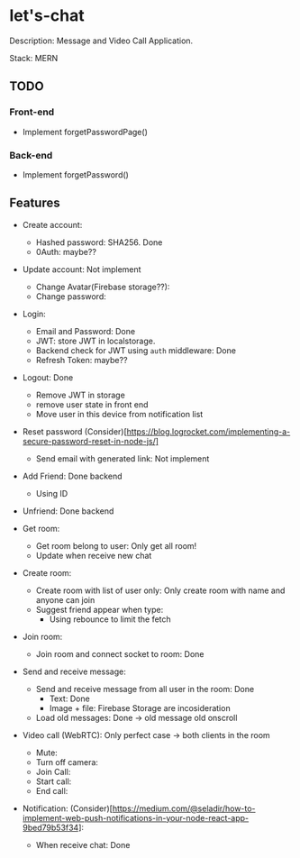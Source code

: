 # let's-chat

Description: Message and Video Call Application.

Stack: MERN

## TODO

### Front-end

- Implement forgetPasswordPage()

### Back-end

- Implement forgetPassword()

## Features

- Create account:

  - Hashed password: SHA256. Done
  - 0Auth: maybe??

- Update account: Not implement

  - Change Avatar(Firebase storage??):
  - Change password:

- Login:

  - Email and Password: Done
  - JWT: store JWT in localstorage.
  - Backend check for JWT using `auth` middleware: Done
  - Refresh Token: maybe??

- Logout: Done

  - Remove JWT in storage
  - remove user state in front end
  - Move user in this device from notification list

- Reset password (Consider)[https://blog.logrocket.com/implementing-a-secure-password-reset-in-node-js/]

  - Send email with generated link: Not implement

- Add Friend: Done backend

  - Using ID

- Unfriend: Done backend

- Get room:

  - Get room belong to user: Only get all room!
  - Update when receive new chat

- Create room:

  - Create room with list of user only: Only create room with name and anyone can join
  - Suggest friend appear when type:
    - Using rebounce to limit the fetch

- Join room:

  - Join room and connect socket to room: Done

- Send and receive message:

  - Send and receive message from all user in the room: Done
    - Text: Done
    - Image + file: Firebase Storage are incosideration
  - Load old messages: Done -> old message old onscroll

- Video call (WebRTC): Only perfect case -> both clients in the room

  - Mute:
  - Turn off camera:
  - Join Call:
  - Start call:
  - End call:

- Notification: (Consider)[https://medium.com/@seladir/how-to-implement-web-push-notifications-in-your-node-react-app-9bed79b53f34]:

  - When receive chat: Done
